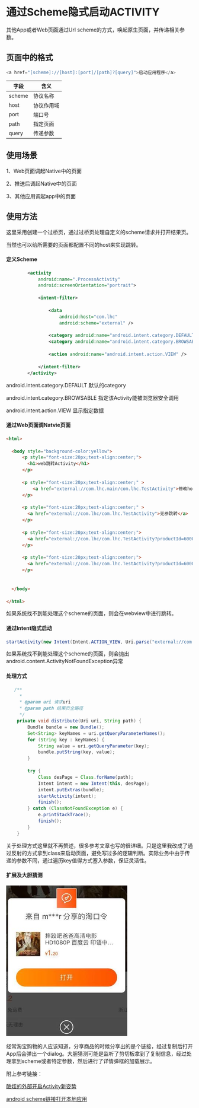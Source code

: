 # 通过Scheme隐式启动ACTIVITY


其他App或者Web页面通过Url scheme的方式，唤起原生页面，并传递相关参数。



## 页面中的格式

```javascript
<a href="[scheme]://[host]:[port]/[path]?[query]">启动应用程序</a>
```

| 字段     | 含义    |
| ------ | ----- |
| scheme | 协议名称  |
| host   | 协议作用域 |
| port   | 端口号   |
| path   | 指定页面  |
| query  | 传递参数  |

 

##  使用场景

1、Web页面调起Native中的页面

2、推送后调起Native中的页面

3、其他应用调起app中的页面



## 使用方法

这里采用创建一个过桥页，通过过桥页处理自定义的scheme请求并打开结果页。

当然也可以给所需要的页面都配置不同的host来实现跳转。

#### 定义Scheme

```Xml
        <activity
            android:name=".ProcessActivity"
            android:screenOrientation="portrait">

            <intent-filter>

                <data
                    android:host="com.lhc"
                    android:scheme="external" />

                <category android:name="android.intent.category.DEFAULT" />
                <category android:name="android.intent.category.BROWSABLE" />

                <action android:name="android.intent.action.VIEW" />

            </intent-filter>
        </activity>
```

android.intent.category.DEFAULT 默认的category

android.intent.category.BROWSABLE   指定该Activity能被浏览器安全调用

 android.intent.action.VIEW 显示指定数据



#### 通过Web页面调Natvie页面

```html
<html>

  <body style="background-color:yellow">
      <p style="font-size:20px;text-align:center;">
        <h1>web跳转Activity</h1>
      </p>

      <p style="font-size:20px;text-align:center;" >
          <a href="external://com.lhc.main/com.lhc.TestActivity">修改host跳转</a>
      </p>

      <p style="font-size:20px;text-align:center;" >
        <a href="external://com.lhc/com.lhc.TestActivity">无参跳转</a>
      </p>

      <p style="font-size:20px;text-align:center;">
        <a href="external://com.lhc/com.lhc.TestActivity?productId=600001">一个参数跳转</a>
      </p>

      <p style="font-size:20px;text-align:center;">
        <a href="external://com.lhc/com.lhc.TestActivity?productId=600001&infomation=我是携带的信息">两个参数跳转</a>
      </p>


  </body>

</html>

```

 如果系统找不到能处理这个scheme的页面，则会在webview中进行跳转。



#### 通过Intent隐式启动

```Java
startActivity(new Intent(Intent.ACTION_VIEW, Uri.parse("external://com.lhc/com.lhc.TestActivity?productId=600001")));
```

如果系统找不到能处理这个scheme的页面，则会抛出android.content.ActivityNotFoundException异常



#### 处理方式

```java
   /**
     * 
     * @param uri 请求uri
     * @param path 结果页全路径
     */
    private void distribute(Uri uri, String path) {
        Bundle bundle = new Bundle();
        Set<String> keyNames = uri.getQueryParameterNames();
        for (String key : keyNames) {
            String value = uri.getQueryParameter(key);
            bundle.putString(key, value);
        }

        try {
            Class desPage = Class.forName(path);
            Intent intent = new Intent(this, desPage);
            intent.putExtras(bundle);
            startActivity(intent);
            finish();
        } catch (ClassNotFoundException e) {
            e.printStackTrace();
            finish();
        }
    }
```

关于处理方式这里就不再赘述，很多参考文章也写的很详细。只是这里我改成了通过反射的方式拿到class来启动页面，避免写过多的逻辑判断。实际业务中由于传递的参数不同，通过遍历key值得方式塞入参数，保证灵活性。



#### 扩展及大胆猜测

![淘宝分享](https://raw.githubusercontent.com/lhc20040808/Pictures/master/res/图片/taobao_share_pic.jpg)



经常淘宝购物的人应该知道，分享商品的时候分享出的是个链接，经过复制后打开App后会弹出一个dialog。大胆猜测可能是监听了剪切板拿到了复制信息，经过处理拿到scheme或者特定参数，然后进行了详情弹框的加载展示。





附上参考链接：

[酷炫的外部开启Activity新姿势](https://mp.weixin.qq.com/s?__biz=MzAxMTI4MTkwNQ==&mid=2650823363&idx=2&sn=9b9e23a6bec12f661adb9e230d8b5d21&chksm=80b78e5db7c0074bc8ba44feaf93339112f7ebe8337f0590bf2547da60197c4e0a85a92245b4&mpshare=1&scene=23&srcid=0707hwKzh3gVlYlNEjqAMQfD#rd)

[android scheme链接打开本地应用](http://www.jianshu.com/p/45af72036e58)

